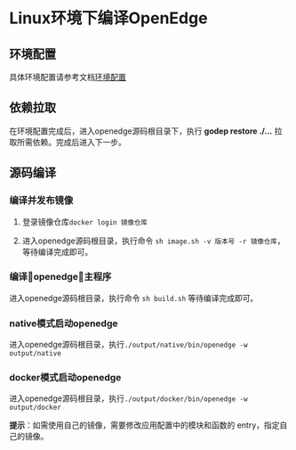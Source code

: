 # Linux环境下编译OpenEdge

## 环境配置

具体环境配置请参考文档[环境配置](./OpenEdge-build-prepare.md)

## 依赖拉取

在环境配置完成后，进入openedge源码根目录下，执行 **godep restore ./...** 拉取所需依赖。完成后进入下一步。

## 源码编译

### 编译并发布镜像

1. 登录镜像仓库```docker login 镜像仓库```

2. 进入openedge源码根目录，执行命令 ```sh image.sh -v 版本号 -r 镜像仓库```，等待编译完成即可。

### 编译openedge主程序

进入openedge源码根目录，执行命令 ```sh build.sh``` 等待编译完成即可。

### native模式启动openedge

进入openedge源码根目录，执行```./output/native/bin/openedge -w output/native```

### docker模式启动openedge

进入openedge源码根目录，执行```./output/docker/bin/openedge -w output/docker```

**提示**：如需使用自己的镜像，需要修改应用配置中的模块和函数的 entry，指定自己的镜像。
